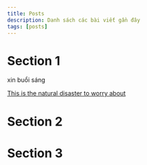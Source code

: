 ```yaml
---
title: Posts
description: Danh sách các bài viết gần đây
tags: [posts]
---
```


# Section 1
xin buổi sáng

[This is the natural disaster to worry about](https://www.youtube.com/watch?v=AFXLZ7FEJc4&t=2046s)

# Section 2



# Section 3